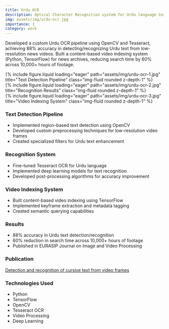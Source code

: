 ```yaml
---
title: Urdu OCR
description: Optical Character Recognition system for Urdu language text with video indexing capabilities.
img: assets/img/urdu-ocr.jpg
importance: 1
category: work
---
```


Developed a custom Urdu OCR pipeline using OpenCV and Tesseract, achieving 88% accuracy in detecting/recognizing Urdu text from low-resolution news videos. Built a content-based video indexing system (Python, TensorFlow) for news archives, reducing search time by 60% across 10,000+ hours of footage.

<div class="row">
    <div class="col-sm mt-3 mt-md-0">
        {% include figure.liquid loading="eager" path="assets/img/urdu-ocr-1.jpg" title="Text Detection Pipeline" class="img-fluid rounded z-depth-1" %}
    </div>
    <div class="col-sm mt-3 mt-md-0">
        {% include figure.liquid loading="eager" path="assets/img/urdu-ocr-2.jpg" title="Recognition Results" class="img-fluid rounded z-depth-1" %}
    </div>
    <div class="col-sm mt-3 mt-md-0">
        {% include figure.liquid loading="eager" path="assets/img/urdu-ocr-3.jpg" title="Video Indexing System" class="img-fluid rounded z-depth-1" %}
    </div>
</div>

### Text Detection Pipeline
- Implemented region-based text detection using OpenCV
- Developed custom preprocessing techniques for low-resolution video frames
- Created specialized filters for Urdu text enhancement

### Recognition System
- Fine-tuned Tesseract OCR for Urdu language
- Implemented deep learning models for text recognition
- Developed post-processing algorithms for accuracy improvement

### Video Indexing System
- Built content-based video indexing using TensorFlow
- Implemented keyframe extraction and metadata tagging
- Created semantic querying capabilities

### Results
- 88% accuracy in Urdu text detection/recognition
- 60% reduction in search time across 10,000+ hours of footage
- Published in EURASIP Journal on Image and Video Processing

### Publication
[Detection and recognition of cursive text from video frames](https://link.springer.com/article/10.1186/s13640-020-00523-5)

### Technologies Used
- Python
- TensorFlow
- OpenCV
- Tesseract OCR
- Video Processing
- Deep Learning 